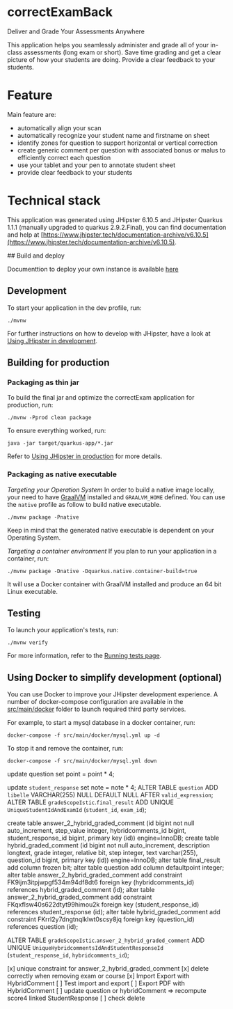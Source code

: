 # correctExamBack

Deliver and Grade Your Assessments Anywhere

This application helps you seamlessly administer and grade all of your in-class assessments (long exam or short). Save time grading and get a clear picture of how your students are doing. Provide a clear feedback to your students.

# Feature

Main feature are:

- automatically align your scan
- automatically recognize your student name and firstname on sheet
- identify zones for question to support horizontal or vertical correction
- create generic comment per question with associated bonus or malus to efficiently correct each question
- use your tablet and your pen to annotate student sheet
- provide clear feedback to your students

# Technical stack


This application was generated using JHipster 6.10.5 and JHipster Quarkus 1.1.1 (manually upgraded to quarkus 2.9.2.Final), you can find documentation and help at [https://www.jhipster.tech/documentation-archive/v6.10.5](https://www.jhipster.tech/documentation-archive/v6.10.5).


## Build and deploy

Documenttion to deploy your own instance is available [here](https://correctexam.readthedocs.io/en/latest/Install.html)



## Development

To start your application in the dev profile, run: 

    ./mvnw

For further instructions on how to develop with JHipster, have a look at [Using JHipster in development][].

## Building for production

### Packaging as thin jar

To build the final jar and optimize the correctExam application for production, run:

```
./mvnw -Pprod clean package
```

To ensure everything worked, run:

    java -jar target/quarkus-app/*.jar

Refer to [Using JHipster in production][] for more details.

### Packaging as native executable

_Targeting your Operation System_
In order to build a native image locally, your need to have [GraalVM](https://www.graalvm.org/) installed and `GRAALVM_HOME` defined.
You can use the `native` profile as follow to build native executable.

```
./mvnw package -Pnative
```

Keep in mind that the generated native executable is dependent on your Operating System.

_Targeting a container environment_
If you plan to run your application in a container, run:

```
./mvnw package -Dnative -Dquarkus.native.container-build=true
```

It will use a Docker container with GraalVM installed and produce an 64 bit Linux executable.

## Testing

To launch your application's tests, run:

    ./mvnw verify

For more information, refer to the [Running tests page][].

## Using Docker to simplify development (optional)

You can use Docker to improve your JHipster development experience. A number of docker-compose configuration are available in the [src/main/docker](src/main/docker) folder to launch required third party services.

For example, to start a mysql database in a docker container, run:

    docker-compose -f src/main/docker/mysql.yml up -d

To stop it and remove the container, run:

    docker-compose -f src/main/docker/mysql.yml down

[jhipster homepage and latest documentation]: https://www.jhipster.tech
[jhipster 6.10.5 archive]: https://www.jhipster.tech/documentation-archive/v6.10.5
[using jhipster in development]: https://www.jhipster.tech/documentation-archive/v6.10.5/development/
[using docker and docker-compose]: https://www.jhipster.tech/documentation-archive/v6.10.5/docker-compose
[using jhipster in production]: https://www.jhipster.tech/documentation-archive/v6.10.5/production/
[running tests page]: https://www.jhipster.tech/documentation-archive/v6.10.5/running-tests/
[code quality page]: https://www.jhipster.tech/documentation-archive/v6.10.5/code-quality/
[setting up continuous integration]: https://www.jhipster.tech/documentation-archive/v6.10.5/setting-up-ci/



update question set point = point * 4;

update `student_response` set note = note * 4;
ALTER TABLE `question` ADD `libelle` VARCHAR(255) NULL DEFAULT NULL AFTER `valid_expression`;
ALTER TABLE `gradeScopeIstic`.`final_result` ADD UNIQUE `UniqueStudentIdAndExamId` (`student_id`, `exam_id`);


create table answer_2_hybrid_graded_comment (id bigint not null auto_increment, step_value integer, hybridcomments_id bigint, student_response_id bigint, primary key (id)) engine=InnoDB;
create table hybrid_graded_comment (id bigint not null auto_increment, description longtext, grade integer, relative bit, step integer, text varchar(255), question_id bigint, primary key (id)) engine=InnoDB;
alter table final_result add column frozen bit;
alter table question add column defaultpoint integer;
alter table answer_2_hybrid_graded_comment add constraint FK9ijm3itpjwpgf534m94df8dt6 foreign key (hybridcomments_id) references hybrid_graded_comment (id);
alter table answer_2_hybrid_graded_comment add constraint FKqxflsw40s622dtyt99himou2k foreign key (student_response_id) references student_response (id);
alter table hybrid_graded_comment add constraint FKrrl2y7dngtnqlklwt0scsy8jq foreign key (question_id) references question (id);

ALTER TABLE `gradeScopeIstic`.`answer_2_hybrid_graded_comment` ADD UNIQUE `UniqueHybridcommentsIdAndStudentResponseId` (`student_response_id`, `hybridcomments_id`);

[x] unique constraint for answer_2_hybrid_graded_comment
[x] delete correctly when removing exam or course
[x] Import Export with HybridComment
[ ] Test import and export
[ ] Export PDF with HybridComment
[ ] update question or hybridComment => recompute score4 linked StudentResponse
[ ] check delete


